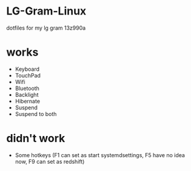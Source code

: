 # LG-Gram-Linux
dotfiles for my lg gram 13z990a

# works

* Keyboard
* TouchPad
* Wifi
* Bluetooth
* Backlight
* Hibernate
* Suspend
* Suspend to both

# didn't work

* Some hotkeys (F1 can set as start systemdsettings, F5 have no idea now, F9 can set as redshift)
